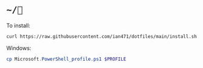 # `~/💖`

To install:

```bash
curl https://raw.githubusercontent.com/ian471/dotfiles/main/install.sh -s | source /dev/stdin
```

Windows:

```powershell
cp Microsoft.PowerShell_profile.ps1 $PROFILE
```
